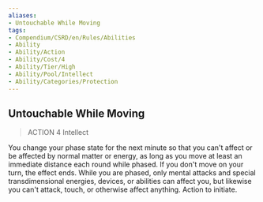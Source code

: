 ```yaml
---
aliases:
- Untouchable While Moving
tags:
- Compendium/CSRD/en/Rules/Abilities
- Ability
- Ability/Action
- Ability/Cost/4
- Ability/Tier/High
- Ability/Pool/Intellect
- Ability/Categories/Protection
---
```


  
## Untouchable While Moving  
>ACTION 4  Intellect  
  
You change your phase state for the next minute so that you can't affect or be affected by normal matter or energy, as long as you move at least an immediate distance each round while phased. If you don't move on your turn, the effect ends. While you are phased, only mental attacks and special transdimensional energies, devices, or abilities can affect you, but likewise you can't attack, touch, or otherwise affect anything. Action to initiate.